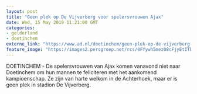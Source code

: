 ```yaml
---
layout: post
title: "Geen plek op De Vijverberg voor spelersvrouwen Ajax"
date: Wed, 15 May 2019 11:21:00 GMT
categories: 
- gelderland 
- doetinchem 
externe_link: "https://www.ad.nl/doetinchem/geen-plek-op-de-vijverberg-voor-spelersvrouwen-ajax~afae37f2/"
feature_image: "https://images2.persgroep.net/rcs/8FYywh5mez08cFjyEtITb6fs00o/diocontent/146565638/_fitwidth/400/?appId=21791a8992982cd8da851550a453bd7f&quality=0.7"
---
```


DOETINCHEM - De spelersvrouwen van Ajax komen vanavond niet naar Doetinchem om hun mannen te feliciteren met het aankomend kampioenschap. Ze zijn van harte welkom in de Achterhoek, maar er is geen plek in stadion De Vijverberg.

